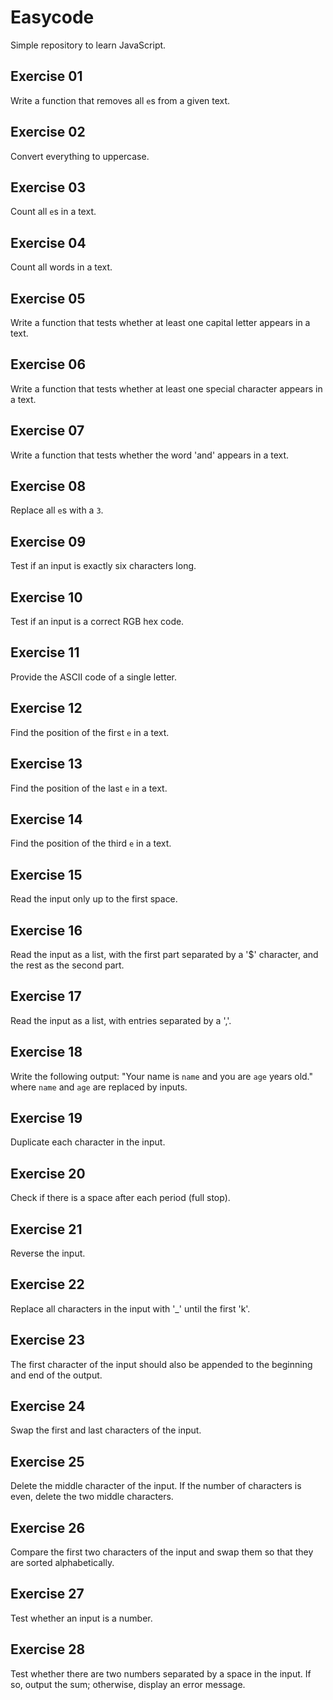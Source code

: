 # Easycode

Simple repository to learn JavaScript.

## Exercise 01

Write a function that removes all `e`s from a given text.

## Exercise 02

Convert everything to uppercase.

## Exercise 03

Count all `e`s in a text.

## Exercise 04

Count all words in a text.

## Exercise 05

Write a function that tests whether at least one capital letter appears in a text.

## Exercise 06

Write a function that tests whether at least one special character appears in a text.

## Exercise 07

Write a function that tests whether the word 'and' appears in a text.

## Exercise 08

Replace all `e`s with a `3`.

## Exercise 09

Test if an input is exactly six characters long.

## Exercise 10

Test if an input is a correct RGB hex code.

## Exercise 11

Provide the ASCII code of a single letter.

## Exercise 12

Find the position of the first `e` in a text.

## Exercise 13

Find the position of the last `e` in a text.

## Exercise 14

Find the position of the third `e` in a text.

## Exercise 15

Read the input only up to the first space.

## Exercise 16

Read the input as a list, with the first part separated by a '$' character, and the rest as the second part.

## Exercise 17

Read the input as a list, with entries separated by a ','.

## Exercise 18

Write the following output: "Your name is `name` and you are `age` years old." where `name` and `age` are replaced by inputs.

## Exercise 19

Duplicate each character in the input.

## Exercise 20

Check if there is a space after each period (full stop).

## Exercise 21

Reverse the input.

## Exercise 22

Replace all characters in the input with '_' until the first 'k'.

## Exercise 23

The first character of the input should also be appended to the beginning and end of the output.

## Exercise 24

Swap the first and last characters of the input.

## Exercise 25

Delete the middle character of the input. If the number of characters is even, delete the two middle characters.

## Exercise 26

Compare the first two characters of the input and swap them so that they are sorted alphabetically.

## Exercise 27

Test whether an input is a number.

## Exercise 28

Test whether there are two numbers separated by a space in the input. If so, output the sum; otherwise, display an error message.

